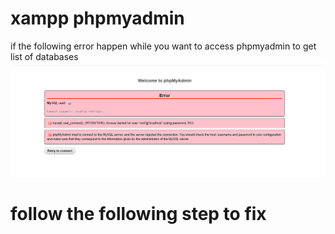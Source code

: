 # xampp  phpmyadmin 
if the following error happen while you want to access phpmyadmin to get list of databases
![Alt text](image/phpmyadmin.png)

# follow the following step to fix 
